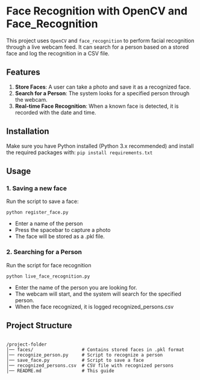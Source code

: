 # Face Recognition with OpenCV and Face_Recognition

This project uses `OpenCV` and `face_recognition` to perform facial recognition through a live webcam feed. It can search for a person based on a stored face and log the recognition in a CSV file.

## Features

1. **Store Faces**: A user can take a photo and save it as a recognized face.
2. **Search for a Person**: The system looks for a specified person through the webcam.
3. **Real-time Face Recognition**: When a known face is detected, it is recorded with the date and time.

## Installation

Make sure you have Python installed (Python 3.x recommended) and install the required packages with:
`pip install requirements.txt`

## Usage

### 1. Saving a new face

Run the script to save a face:

`python register_face.py`

- Enter a name of the person
- Press the spacebar to capture a photo
- The face will be stored as a .pkl file.

### 2. Searching for a Person

Run the script for face recognition

`python live_face_recognition.py`

- Enter the name of the person you are looking for.
- The webcam will start, and the system will search for the specified person.
- When the face recognized, it is logged recognized_persons.csv

## Project Structure

```

/project-folder
│── faces/                  # Contains stored faces in .pkl format
│── recognize_person.py     # Script to recognize a person
│── save_face.py            # Script to save a face
│── recognized_persons.csv  # CSV file with recognized persons
│── README.md               # This guide
```
